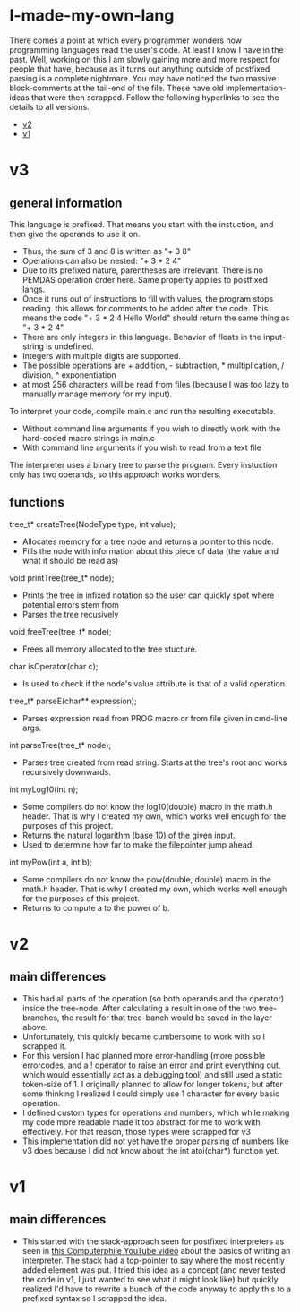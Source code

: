 # I-made-my-own-lang
There comes a point at which every programmer wonders how programming languages read the user's code. At least I know I have in the past. Well, working on this I am slowly gaining more and more respect for people that have, because as it turns out anything outside of postfixed parsing is a complete nightmare.
You may have noticed the two massive block-comments at the tail-end of the file. These have old implementation-ideas that were then scrapped. Follow the following hyperlinks to see the details to all versions.
- [v2](#v2)
- [v1](#v1)

# v3
## general information
This language is prefixed. That means you start with the instuction, and then give the operands to use it on.
- Thus, the sum of 3 and 8 is written as "+ 3 8"
- Operations can also be nested: "+ 3 * 2 4"
- Due to its prefixed nature, parentheses are irrelevant. There is no PEMDAS operation order here. Same property applies to postfixed langs.
- Once it runs out of instructions to fill with values, the program stops reading. this allows for comments to be added after the code. This means the code "+ 3 * 2 4 Hello World" should return the same thing as "+ 3 * 2 4"
- There are only integers in this language. Behavior of floats in the input-string is undefined.
- Integers with multiple digits are supported.
- The possible operations are + addition, - subtraction, * multiplication, / division, ^ exponentiation
- at most 256 characters will be read from files (because I was too lazy to manually manage memory for my input).

To interpret your code, compile main.c and run the resulting executable.
- Without command line arguments if you wish to directly work with the hard-coded macro strings in main.c
- With command line arguments if you wish to read from a text file

The interpreter uses a binary tree to parse the program. Every instuction only has two operands, so this approach works wonders.

## functions
tree_t* createTree(NodeType type, int value);
- Allocates memory for a tree node and returns a pointer to this node.
- Fills the node with information about this piece of data (the value and what it should be read as)

void printTree(tree_t* node);
- Prints the tree in infixed notation so the user can quickly spot where potential errors stem from
- Parses the tree recusively

void freeTree(tree_t* node);
- Frees all memory allocated to the tree stucture.

char isOperator(char c);
- Is used to check if the node's value attribute is that of a valid operation.

tree_t* parseE(char** expression);
- Parses expression read from PROG macro or from file given in cmd-line args.

int parseTree(tree_t* node);
- Parses tree created from read string. Starts at the tree's root and works recursively downwards.

int myLog10(int n);
- Some compilers do not know the log10(double) macro in the math.h header. That is why I created my own, which works well enough for the purposes of this project.
- Returns the natural logarithm (base 10) of the given input.
- Used to determine how far to make the filepointer jump ahead.

int myPow(int a, int b);
- Some compilers do not know the pow(double, double) macro in the math.h header. That is why I created my own, which works well enough for the purposes of this project.
- Returns to compute a to the power of b.

# v2
## main differences
- This had all parts of the operation (so both operands and the operator) inside the tree-node. After calculating a result in one of the two tree-branches, the result for that tree-banch would be saved in the layer above.
- Unfortunately, this quickly became cumbersome to work with so I scrapped it.
- For this version I had planned more error-handling (more possible errorcodes, and a ! operator to raise an error and print everything out, which would essentially act as a debugging tool) and still used a static token-size of 1. I originally planned to allow for longer tokens, but after some thinking I realized I could simply use 1 character for every basic operation.
- I defined custom types for operations and numbers, which while making my code more readable made it too abstract for me to work with effectively. For that reason, those types were scrapped for v3
- This implementation did not yet have the proper parsing of numbers like v3 does because I did not know about the int atoi(char*) function yet.

# v1
## main differences
- This started with the stack-approach seen for postfixed interpreters as seen in [this Computerphile YouTube video](https://www.youtube.com/watch?v=Q2UDHY5as90) about the basics of writing an interpreter. The stack had a top-pointer to say where the most recently added element was put. I tried this idea as a concept (and never tested the code in v1, I just wanted to see what it might look like) but quickly realized I'd have to rewrite a bunch of the code anyway to apply this to a prefixed syntax so I scrapped the idea.
